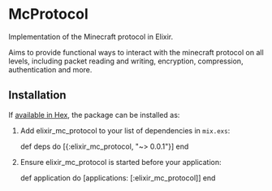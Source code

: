 # McProtocol

Implementation of the Minecraft protocol in Elixir.

Aims to provide functional ways to interact with the minecraft protocol on all levels, including packet reading and writing, encryption, compression, authentication and more.

## Installation

If [available in Hex](https://hex.pm/docs/publish), the package can be installed as:

  1. Add elixir_mc_protocol to your list of dependencies in `mix.exs`:

        def deps do
          [{:elixir_mc_protocol, "~> 0.0.1"}]
        end

  2. Ensure elixir_mc_protocol is started before your application:

        def application do
          [applications: [:elixir_mc_protocol]]
        end
